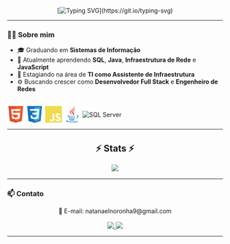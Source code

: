 <div align="center">

[![Typing SVG](https://readme-typing-svg.demolab.com?font=Roboto+Condensed&weight=800&size=35&pause=1000&color=3B5323&center=true&vCenter=true&width=800&height=100&lines=Olá%2C+eu+sou+Natanael+Noronha!;Estudante+de+Sistemas+de+Informação.;Apaixonado+por+Tecnologia+e+Aprendizado.)](https://git.io/typing-svg)

</div>

---

### 👨‍💻 Sobre mim

- 🎓 Graduando em **Sistemas de Informação**  
- 🌱 Atualmente aprendendo **SQL**, **Java**, **Infraestrutura de Rede** e **JavaScript**  
- 💼 Estagiando na área de **TI como Assistente de Infraestrutura**  
- ⚙️ Buscando crescer como **Desenvolvedor Full Stack** e **Engenheiro de Redes**

<div style="display: inline_block"><br>
  <img align="center" alt="HTML" title="HTML5" height="40" width="40" src="https://raw.githubusercontent.com/devicons/devicon/master/icons/html5/html5-original.svg">
  <img align="center" alt="CSS" title="CSS3" height="40" width="40" src="https://raw.githubusercontent.com/devicons/devicon/master/icons/css3/css3-original.svg">
  <img align="center" alt="JavaScript" title="JavaScript" height="40" width="40" src="https://raw.githubusercontent.com/devicons/devicon/master/icons/javascript/javascript-plain.svg">
  <img align="center" alt="Java" title="Java" height="40" width="40" src="https://raw.githubusercontent.com/devicons/devicon/master/icons/java/java-original.svg">
  <img align="center" alt="SQL Server" title="SQL Server" height="40" width="40" src="https://cdn.jsdelivr.net/gh/devicons/devicon/icons/microsoftsqlserver/microsoftsqlserver-plain.svg" />
</div>

---

<h2 align="center">⚡ Stats ⚡</h2>

<div align="center">
  <picture>
    <source
      srcset="https://github-readme-stats.vercel.app/api?username=Natan-cd&show_icons=true&theme=dark"
      media="(prefers-color-scheme: dark)"
    />
    <source
      srcset="https://github-readme-stats.vercel.app/api?username=Natan-cd&show_icons=true"
      media="(prefers-color-scheme: light), (prefers-color-scheme: no-preference)"
    />
    <img src="https://github-readme-stats.vercel.app/api?username=Natan-cd&show_icons=true" />
  </picture>
</div>

---

### 📫 Contato

<div align="center">
  📧 E-mail: natanaelnoronha9@gmail.com  
  <br><br>
  <a href="https://www.linkedin.com/in/natanaelnoronha/" target="_blank">
    <img src="https://img.shields.io/badge/-LinkedIn-0A66C2?style=for-the-badge&logo=linkedin&logoColor=white" />
  </a>
  <a href="https://www.instagram.com/natanael.noronha/" target="_blank">
    <img src="https://img.shields.io/badge/-Instagram-E4405F?style=for-the-badge&logo=instagram&logoColor=white" />
  </a>
</div>

---


